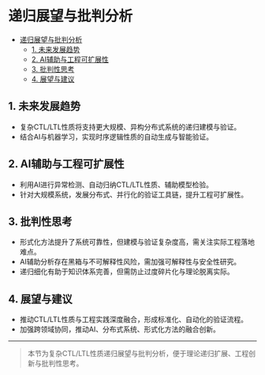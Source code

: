 
# 递归展望与批判分析

<!-- TOC START -->

- [递归展望与批判分析](#递归展望与批判分析)
  - [1. 未来发展趋势](#1-未来发展趋势)
  - [2. AI辅助与工程可扩展性](#2-ai辅助与工程可扩展性)
  - [3. 批判性思考](#3-批判性思考)
  - [4. 展望与建议](#4-展望与建议)

<!-- TOC END -->

## 1. 未来发展趋势

- 复杂CTL/LTL性质将支持更大规模、异构分布式系统的递归建模与验证。
- 结合AI与机器学习，实现时序逻辑性质的自动生成与智能验证。

## 2. AI辅助与工程可扩展性

- 利用AI进行异常检测、自动归纳CTL/LTL性质、辅助模型检验。
- 针对大规模系统，发展分布式、并行化的验证工具链，提升工程可扩展性。

## 3. 批判性思考

- 形式化方法提升了系统可靠性，但建模与验证复杂度高，需关注实际工程落地难点。
- AI辅助分析存在黑箱与不可解释性风险，需加强可解释性与安全性研究。
- 递归细化有助于知识体系完善，但需防止过度碎片化与理论脱离实际。

## 4. 展望与建议

- 推动CTL/LTL性质与工程实践深度融合，形成标准化、自动化的验证流程。
- 加强跨领域协同，推动AI、分布式系统、形式化方法的融合创新。

---
> 本节为复杂CTL/LTL性质递归展望与批判分析，便于理论递归扩展、工程创新与批判性思考。
